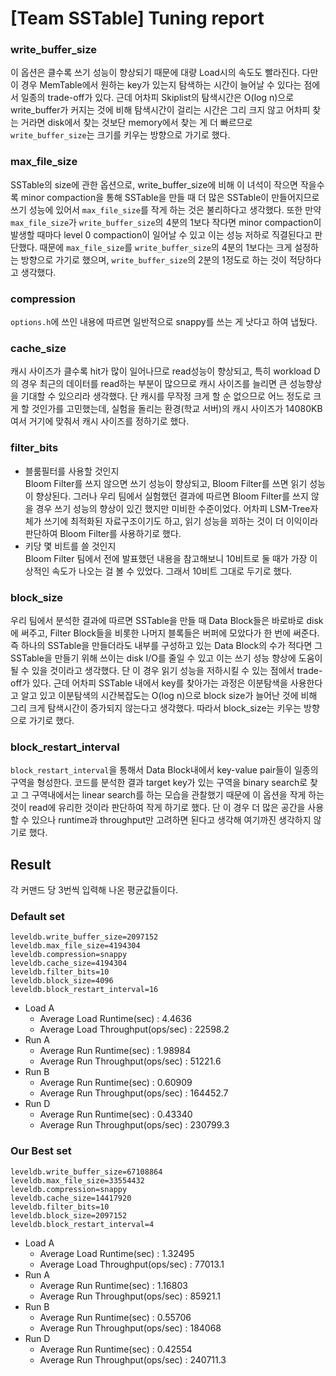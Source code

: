 # [Team SSTable] Tuning report  
 
### write_buffer_size  
이 옵션은 클수록 쓰기 성능이 향상되기 때문에 대량 Load시의 속도도 빨라진다. 다만 이 경우 MemTable에서 원하는 key가 있는지 탐색하는 시간이 늘어날 수 있다는 점에서 일종의 trade-off가 있다. 근데 어차피 Skiplist의 탐색시간은 O(log n)으로 write_buffer가 커지는 것에 비해 탐색시간이 걸리는 시간은 그리 크지 않고 어차피 찾는 거라면 disk에서 찾는 것보단 memory에서 찾는 게 더 빠르므로 `write_buffer_size`는 크기를 키우는 방향으로 가기로 했다.  

### max_file_size  
SSTable의 size에 관한 옵션으로, write_buffer_size에 비해 이 녀석이 작으면 작을수록 minor compaction을 통해 SSTable을 만들 때 더 많은 SSTable이 만들어지므로 쓰기 성능에 있어서 `max_file_size`를 작게 하는 것은 불리하다고 생각했다. 또한 만약 `max_file_size`가 `write_buffer_size`의 4분의 1보다 작다면 minor compaction이 발생할 때마다 level 0 compaction이 일어날 수 있고 이는 성능 저하로 직결된다고 판단했다. 때문에 `max_file_size`를 `write_buffer_size`의 4분의 1보다는 크게 설정하는 방향으로 가기로 했으며, `write_buffer_size`의 2분의 1정도로 하는 것이 적당하다고 생각했다. 
### compression  
`options.h`에 쓰인 내용에 따르면 일반적으로 snappy를 쓰는 게 낫다고 하여 냅뒀다.
### cache_size  
캐시 사이즈가 클수록 hit가 많이 일어나므로 read성능이 향상되고, 특히 workload D의 경우 최근의 데이터를 read하는 부분이 많으므로 캐시 사이즈를 늘리면 큰 성능향상을 기대할 수 있으리라 생각했다. 단 캐시를 무작정 크게 할 순 없으므로 어느 정도로 크게 할 것인가를 고민했는데, 실험을 돌리는 환경(학교 서버)의 캐시 사이즈가 14080KB여서 거기에 맞춰서 캐시 사이즈를 정하기로 했다.
### filter_bits  
- 블룸필터를 사용할 것인지  
Bloom Filter를 쓰지 않으면 쓰기 성능이 향상되고, Bloom Filter를 쓰면 읽기 성능이 향상된다. 그러나 우리 팀에서 실험했던 결과에 따르면 Bloom Filter를 쓰지 않을 경우 쓰기 성능의 향상이 있긴 했지만 미비한 수준이었다. 어차피 LSM-Tree자체가 쓰기에 최적화된 자료구조이기도 하고, 읽기 성능을 꾀하는 것이 더 이익이라 판단하여 Bloom Filter를 사용하기로 했다.  
- 키당 몇 비트를 쓸 것인지  
Bloom Filter 팀에서 전에 발표했던 내용을 참고해보니 10비트로 둘 때가 가장 이상적인 속도가 나오는 걸 볼 수 있었다. 그래서 10비트 그대로 두기로 했다.  

### block_size  
우리 팀에서 분석한 결과에 따르면 SSTable을 만들 때 Data Block들은 바로바로 disk에 써주고, Filter Block들을 비롯한 나머지 블록들은 버퍼에 모았다가 한 번에 써준다. 즉 하나의 SSTable을 만들더라도 내부를 구성하고 있는 Data Block의 수가 적다면 그 SSTable을 만들기 위해 쓰이는 disk I/O를 줄일 수 있고 이는 쓰기 성능 향상에 도움이 될 수 있을 것이라고 생각했다. 단 이 경우 읽기 성능을 저하시킬 수 있는 점에서 trade-off가 있다. 근데 어차피 SSTable 내에서 key를 찾아가는 과정은 이분탐색을 사용한다고 알고 있고 이분탐색의 시간복잡도는 O(log n)으로 block size가 늘어난 것에 비해 그리 크게 탐색시간이 증가되지 않는다고 생각했다. 따라서 block_size는 키우는 방향으로 가기로 했다.  

### block_restart_interval  
`block_restart_interval`을 통해서 Data Block내에서 key-value pair들이 일종의 구역을 형성한다. 코드를 분석한 결과 target key가 있는 구역을 binary search로 찾고 그 구역내에서는 linear search를 하는 모습을 관찰했기 때문에 이 옵션을 작게 하는 것이 read에 유리한 것이라 판단하여 작게 하기로 했다. 단 이 경우 더 많은 공간을 사용할 수 있으나 runtime과 throughput만 고려하면 된다고 생각해 여기까진 생각하지 않기로 했다.

## Result
각 커맨드 당 3번씩 입력해 나온 평균값들이다.
### Default set
```
leveldb.write_buffer_size=2097152
leveldb.max_file_size=4194304
leveldb.compression=snappy 
leveldb.cache_size=4194304
leveldb.filter_bits=10
leveldb.block_size=4096
leveldb.block_restart_interval=16
```  

- Load A
  - Average Load Runtime(sec) : 4.4636
  - Average Load Throughput(ops/sec) : 22598.2
- Run A
  - Average Run Runtime(sec) : 1.98984
  - Average Run Throughput(ops/sec) : 51221.6
- Run B
  - Average Run Runtime(sec) : 0.60909
  - Average Run Throughput(ops/sec) : 164452.7
- Run D
  - Average Run Runtime(sec) : 0.43340
  - Average Run Throughput(ops/sec) : 230799.3

### Our Best set
```
leveldb.write_buffer_size=67108864
leveldb.max_file_size=33554432
leveldb.compression=snappy 
leveldb.cache_size=14417920
leveldb.filter_bits=10
leveldb.block_size=2097152
leveldb.block_restart_interval=4
```  

- Load A
  - Average Load Runtime(sec) : 1.32495
  - Average Load Throughput(ops/sec) : 77013.1
- Run A
  - Average Run Runtime(sec) : 1.16803
  - Average Run Throughput(ops/sec) : 85921.1
- Run B
  - Average Run Runtime(sec) : 0.55706
  - Average Run Throughput(ops/sec) : 184068
- Run D
  - Average Run Runtime(sec) : 0.42554
  - Average Run Throughput(ops/sec) : 240711.3